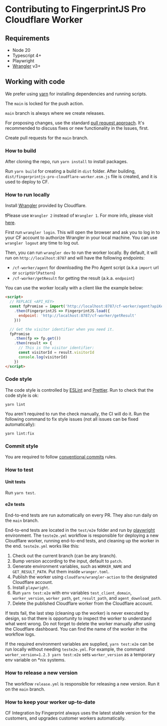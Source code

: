 # Contributing to FingerprintJS Pro Cloudflare Worker

## Requirements

- Node 20
- Typescript 4+
- Playwright
- [Wrangler](https://developers.cloudflare.com/workers/wrangler/install-and-update/) v3+

## Working with code

We prefer using [yarn](https://yarnpkg.com/) for installing dependencies and running scripts.

The `main` is locked for the push action. 

`main` branch is always where we create releases.

For proposing changes, use the standard [pull request approach](https://docs.github.com/en/pull-requests/collaborating-with-pull-requests/proposing-changes-to-your-work-with-pull-requests/creating-a-pull-request). It's recommended to discuss fixes or new functionality in the Issues, first.

Create pull requests for the `main` branch.

### How to build
After cloning the repo, run `yarn install` to install packages.

Run `yarn build` for creating a build in `dist` folder. After building, `dist/fingerprintjs-pro-cloudflare-worker.esm.js` file is created, and it is used to deploy to CF.

### How to run locally

Install [Wrangler](https://developers.cloudflare.com/workers/get-started/guide/#1-install-wrangler-workers-cli) provided by Cloudflare.

❗Please use `Wrangler 2` instead of `Wrangler 1`. For more info, please visit [here](https://developers.cloudflare.com/workers/wrangler/compare-v1-v2/).

First run `wrangler login`. This will open the browser and ask you to log in to your CF account to authorize Wrangler in your local machine. You can use `wrangler logout` any time to log out.

Then, you can run `wrangler dev` to run the worker locally. By default, it will run on `http://localhost:8787` and will have the following endpoints:
- `/cf-worker/agent` for downloading the Pro Agent script (a.k.a `import` url or `scriptUrlPattern`)
- `/cf-worker/getResult` for getting the result (a.k.a. `endpoint`)

You can use the worker locally with a client like the example below:
```html
<script>
  // REPLACE <API_KEY>
  const fpPromise = import('http://localhost:8787/cf-worker/agent?apiKey=<API_KEY>') 
    .then(FingerprintJS => FingerprintJS.load({
      endpoint: 'http://localhost:8787/cf-worker/getResult'
    }))

  // Get the visitor identifier when you need it.
  fpPromise
    .then(fp => fp.get())
    .then(result => {
      // This is the visitor identifier:
      const visitorId = result.visitorId
      console.log(visitorId)
    })
</script>
```

### Code style

The code style is controlled by [ESLint](https://eslint.org/) and [Prettier](https://prettier.io/). Run to check that the code style is ok:
```shell
yarn lint
```

You aren't required to run the check manually, the CI will do it. Run the following command to fix style issues (not all issues can be fixed automatically):
```shell
yarn lint:fix
```

### Commit style

You are required to follow [conventional commits](https://www.conventionalcommits.org) rules.

### How to test

#### Unit tests

Run `yarn test`.

#### e2e tests

End-to-end tests are run automatically on every PR. They also run daily on the `main` branch.

End-to-end tests are located in the `test/e2e` folder and run by [playwright](https://github.com/microsoft/playwright) environment. 
The `teste2e.yml` workflow is responsible for deploying a new Cloudflare worker, running end-to-end tests, and cleaning up the worker in the end. `teste2e.yml` works like this:
1. Check out the current branch (can be any branch).
2. Bump version according to the input, default to `patch`.
3. Generate environment variables, such as `WORKER_NAME` and `GET_RESULT_PATH`. Put them inside `wranger.toml`.
4. Publish the worker using `cloudfare/wrangler-action` to the designated Cloudflare account.
5. Install `playwright`.
6. Run `yarn test:e2e` with env variables `test_client_domain`, `worker_version`, `worker_path`, `get_result_path`, and `agent_download_path`.
7. Delete the published Cloudflare worker from the Cloudflare account.

If tests fail, the last step (cleaning up the worker) is never executed by design, so that there is opportunity to inspect the worker to understand what went wrong.
Do not forget to delete the worker manually after using the Cloudflare dashboard. You can find the name of the worker in the workflow logs.

If the required environment variables are supplied, `yarn test:e2e` can be run locally without needing `teste2e.yml`. For example, the command `worker_version=1.2.3 yarn test:e2e` sets `worker_version` as a temporary env variable on *nix systems.

### How to release a new version

The workflow `release.yml` is responsible for releasing a new version. Run it on the `main` branch.

### How to keep your worker up-to-date

CF Integration by Fingerprint always uses the latest stable version for the customers, and upgrades customer workers automatically.
